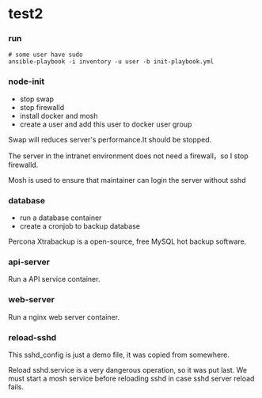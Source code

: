 # test2

### run
```shell
# some user have sudo
ansible-playbook -i inventory -u user -b init-playbook.yml
```

### node-init
* stop swap
* stop firewalld
* install docker and mosh
* create a user and add this user to docker user group

Swap will reduces server's performance.It should be stopped.


The server in the intranet environment does not need a firewall，so I stop firewalld.

Mosh is used to ensure that maintainer can login the server without sshd

### database
* run a database container
* create a cronjob to backup database

Percona Xtrabackup is a open-source, free MySQL hot backup software.

### api-server
Run a API service container.

### web-server
Run a nginx web server container.

### reload-sshd
This sshd_config is just a demo file, it was copied from somewhere.

Reload sshd.service is a very dangerous operation, so it was put last. We must start a mosh service before reloading sshd in case sshd server reload fails.